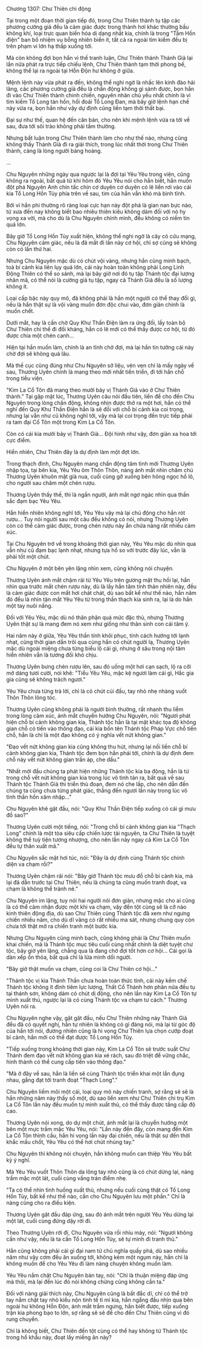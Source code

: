 




Chương 1307: Chư Thiên chi động


Tại trong một đoạn thời gian tiếp đó, trong Chư Thiên thành tụ tập các phương cường giả đều là cảm giác được trong thành hơi khác thường bầu không khí, loại trực quan biến hóa dị dạng nhất kia, chính là trong "Tầm Hồn điện" ban bố nhiệm vụ bỗng nhiên biến ít, tất cả ra ngoài tìm kiếm đều bị trên phạm vi lớn hạ thấp xuống tới.

Mà còn không đợi bọn hắn vì thế tranh luận, Chư Thiên thành Thánh Giả lại lần nữa phát ra trực tiếp chiếu lệnh, Chư Thiên thành tạm thời phong bế, không thể lại ra ngoài tại Hỗn Độn hư không ở giữa.

Mệnh lệnh này vừa phát ra đến, không thể nghi ngờ là nhấc lên kinh đào hải lãng, các phương cường giả đều là chấn động không gì sánh được, bọn hắn đi vào Chư Thiên thành chinh chiến, nguyên nhân chủ yếu nhất chính là vì tìm kiếm Tổ Long tàn hồn, hối đoái Tổ Long Đan, mà bây giờ lệnh hạn chế này vừa ra, bọn hắn như vậy dự định cũng liền tạm thời thất bại.

Đại sự như thế, quan hệ đến căn bản, cho nên khi mệnh lệnh vừa ra tới về sau, đưa tới sôi trào không phải tầm thường.

Nhưng bất luận trong Chư Thiên thành làm cho như thế nào, nhưng cũng không thấy Thánh Giả đi ra giải thích, trong lúc nhất thời trong Chư Thiên thành, càng là lòng người bàng hoàng.

...

Chu Nguyên những ngày qua ngược lại là đợi tại Yêu Yêu trong viện, cũng không ra ngoài, bất quá từ khi hôm đó Yêu Yêu nói cho hắn biết, hắn muốn đột phá Nguyên Anh chín tấc chín cơ duyên cơ duyên có lẽ liền rơi vào cái kia Tổ Long Hồn Tủy phía trên về sau, tim của hắn vẫn khó mà bình tĩnh.

Bởi vì hắn phi thường rõ ràng loại cực hạn này đột phá là gian nan bực nào, từ xưa đến nay không biết bao nhiêu thiên kiêu không dám đối với nó hy vọng xa vời, mà cho dù là Chu Nguyên chính mình, đều không có niềm tin quá lớn.

Bây giờ Tổ Long Hồn Tủy xuất hiện, không thể nghi ngờ là cây cỏ cứu mạng, Chu Nguyên cảm giác, nếu là đã mất đi lần này cơ hội, chỉ sợ cũng sẽ không còn có lần thứ hai.

Nhưng Chu Nguyên mặc dù có chút vội vàng, nhưng hắn cũng minh bạch, toà bí cảnh kia liên lụy quá lớn, cái này hoàn toàn không phải Long Linh Động Thiên có thể so sánh, mà lại bây giờ nơi đó tụ tập Thánh tộc đại lượng nhân mã, có thể nói là cường giả tụ tập, ngay cả Thánh Giả đều là số lượng không ít.

Loại cấp bậc này quy mô, đã không phải là hắn một người có thể thay đổi gì, nếu là hắn thật sự là vội vàng muốn đơn độc chui vào, đơn giản chính là muốn chết.

Dưới mắt, hay là cần chờ Quy Khư Thần Điện làm ra ứng đối, lấy toàn bộ Chư Thiên chi thế đi đối kháng, hắn có lẽ mới có thể thấy được cơ hội, từ đó được chia một chén canh...

Hiện tại hắn muốn làm, chính là an tĩnh chờ đợi, mà lại hắn tin tưởng cái này chờ đợi sẽ không quá lâu.

Mà thế cục cũng đúng như Chu Nguyên sở liệu, vẻn vẹn chỉ là mấy ngày về sau, Thương Uyên chính là mang theo mới nhất tiến triển, đi tới hắn chỗ trong tiểu viện.

"Kim La Cổ Tôn đã mang theo mười bảy vị Thánh Giả vào ở Chư Thiên thành." Tại gặp mặt lúc, Thương Uyên câu nói đầu tiên, liền để cho đến Chu Nguyên trong lòng chấn động, không nhịn được thở ra một hơi, hắn có thể nghĩ đến Quy Khư Thần Điện hẳn là sẽ đối với chỗ bí cảnh kia coi trọng, nhưng lại vẫn như cũ không nghĩ tới, vậy mà lại coi trọng đến trực tiếp phái ra tam đại Cổ Tôn một trong Kim La Cổ Tôn.

Còn có cái kia mười bảy vị Thánh Giả... Đội hình như vậy, đơn giản xa hoa tới cực điểm.

Hiển nhiên, Chư Thiên đây là dự định làm một đợt lớn.

Trong thạch đình, Chu Nguyên mang chấn động tâm tình mời Thương Uyên nhập tọa, tại bên kia, Yêu Yêu ôm Thôn Thôn, nàng ánh mắt nhìn chăm chú Thương Uyên khuôn mặt già nua, cuối cùng gỡ xuống bên hông ngọc hồ lô, cho người sau châm một chén rượu.

Thương Uyên thấy thế, thì là ngẩn người, ánh mắt ngơ ngác nhìn qua thần sắc đạm bạc Yêu Yêu.

Hắn hiển nhiên không nghĩ tới, Yêu Yêu vậy mà lại chủ động cho hắn rót rượu... Tuy nói người sau một câu đều không có nói, nhưng Thương Uyên còn có thể cảm giác được, trong chén rượu này ẩn chứa nàng rất nhiều cảm xúc.

Tại Chu Nguyên trở về trong khoảng thời gian này, Yêu Yêu mặc dù nhìn qua vẫn như cũ đạm bạc lạnh nhạt, nhưng tựa hồ so với trước đây lúc, vẫn là phải tốt một chút.

Chu Nguyên ở một bên yên lặng nhìn xem, cũng không nói chuyện.

Thương Uyên ánh mắt chậm rãi từ Yêu Yêu trên gương mặt thu hồi lại, hắn nhìn qua trước mắt chén rượu này, dù là lấy hắn tâm tính thản nhiên này, đều là cảm giác được con mắt hơi chát chát, dù sao bất kể như thế nào, hắn năm đó đều là nhìn tận mắt Yêu Yêu từ trong thần thạch kia sinh ra, lại là do hắn một tay nuôi nấng.

Đối với Yêu Yêu, mặc dù nó thân phận quá mức đặc thù, nhưng Thương Uyên thật sự là mang đem nó xem như giống như thân sinh con cái tâm ý.

Hai năm này ở giữa, Yêu Yêu thần tính khôi phục, tính cách hướng tới lạnh nhạt, cũng thời gian dần trôi qua cùng hắn có chút người lạ, Thương Uyên mặc dù ngoài miệng chưa từng biểu lộ cái gì, nhưng ở sâu trong nội tâm hiển nhiên vẫn là tương đối khó chịu.

Thương Uyên bưng chén rượu lên, sau đó uống một hơi cạn sạch, lộ ra cởi mở dáng tươi cười, nói khẽ: "Tiểu Yêu Yêu, mặc kệ ngươi làm cái gì, Hắc gia gia cũng sẽ không trách ngươi."

Yêu Yêu chưa từng trả lời, chỉ là có chút cúi đầu, tay nhỏ nhẹ nhàng vuốt Thôn Thôn lông tóc.

Thương Uyên cũng không phải là người bình thường, rất nhanh thu liễm trong lòng cảm xúc, ánh mắt chuyển hướng Chu Nguyên, nói: "Ngươi phát hiện chỗ bí cảnh không gian kia, Thánh tộc hẳn là tại mặt khác tọa độ không gian chỗ có tiến vào thông đạo, cái kia bốn tên Thánh tộc Pháp Vực chỗ tiến chỗ, hẳn là chỉ là một đạo không có ý nghĩa vết nứt không gian."

"Đạo vết nứt không gian kia cũng không thu hút, nhưng lại nối liền chỗ bí cảnh không gian kia, Thánh tộc đem bọn hắn phái tới, chính là dự định đem chỗ này vết nứt không gian trấn áp, che dấu."

"Nhất mới đầu chúng ta phát hiện những Thánh tộc kia ba động, hẳn là từ trong chỗ vết nứt không gian kia trong lúc vô tình tản ra, bất quá về sau Thánh tộc Thánh Giả thi triển thủ đoạn, đem nó che lấp, cho nên dẫn đến chúng ta cũng chưa từng phát giác, thẳng đến ngươi lần này trong lúc vô tình thần hồn xâm nhập..."

Chu Nguyên khẽ gật đầu, nói: "Quy Khư Thần Điện tiếp xuống có cái gì mưu đồ sao?"

Thương Uyên cười một tiếng, nói: "Trong chỗ bí cảnh không gian kia "Thạch Long" chính là một tòa siêu cấp chiến lược tài nguyên, ta Chư Thiên là tuyệt không thể tuỳ tiện tương nhượng, cho nên lần này ngay cả Kim La Cổ Tôn đều tự thân xuất mã."

Chu Nguyên sắc mặt hơi túc, nói: "Đây là dự định cùng Thánh tộc chính diện va chạm rồi?"

Thương Uyên chậm rãi nói: "Bây giờ Thánh tộc mưu đồ chỗ bí cảnh kia, mà lại đã dẫn trước tại Chư Thiên, nếu là chúng ta cũng muốn tranh đoạt, va chạm là không thể tránh né."

Chu Nguyên im lặng, tuy nói hai người nói đơn giản, nhưng mặc cho ai cũng là có thể cảm nhận được một khi va chạm, vậy đến tột cùng sẽ là cỡ nào kinh thiên động địa, dù sao Chư Thiên cùng Thánh tộc đã xem như ngưng chiến nhiều năm, cho dù dĩ vãng có rất nhiều ma sát, nhưng chung quy còn chưa tới thật mở ra chiến tranh một bước kia.

Nhưng Chu Nguyên cũng minh bạch, cũng không phải là Chư Thiên muốn khai chiến, mà là Thánh tộc mục tiêu cuối cùng nhất chính là diệt tuyệt chư tộc, bây giờ yên lặng, chẳng qua là đang chờ đợi tốt hơn cơ hội... Cái gọi là dàn xếp ổn thỏa, bất quá chỉ là lừa mình dối người.

"Bây giờ thật muốn va chạm, cũng coi là Chư Thiên cơ hội..."

"Thánh tộc vị kia Thánh Thần chưa hoàn toàn thức tỉnh, cái này kềm chế Thánh tộc không ít đỉnh tiêm lực lượng, Thất Cổ Thánh hơn phân nửa đều tụ tại thánh sơn, không dám có chút dị động, cho nên lần này Kim La Cổ Tôn tự mình xuất thủ, ngược lại là có cùng Thánh tộc va chạm tư cách." Thương Uyên nói ra.

Chu Nguyên nghe vậy, gật gật đầu, nếu Chư Thiên những này Thánh Giả đều đã có quyết nghị, hắn tự nhiên là không có gì đáng nói, mà lại từ góc độ của hắn tới nói, đương nhiên cũng là hi vọng Chư Thiên lựa chọn cướp đoạt bí cảnh, hắn mới có thể đạt được Tổ Long Hồn Tủy.

"Tiếp xuống trong khoảng thời gian này, Kim La Cổ Tôn sẽ trước suất Chư Thánh đem đạo vết nứt không gian kia xé rách, sau đó triệt để vững chắc, hình thành có thể cung cấp tiến vào thông đạo."

"Mà ở đây về sau, hẳn là liền sẽ cùng Thánh tộc triển khai một lần đụng nhau, gắng đạt tới tranh đoạt "Thạch Long"."

Chu Nguyên liếm môi một cái, loại quy mô này chiến tranh, sợ rằng sẽ sẽ là hắn những năm này thấy số một, dù sao liền xem như Chư Thiên chi trụ Kim La Cổ Tôn lần này đều muốn tự mình xuất thủ, có thể thấy được tầng cấp độ cao.

Thương Uyên nói xong, do dự một chút, ánh mắt lại là chuyển hướng một bên một mực trầm mặc Yêu Yêu, nói: "Lần này đến đây, còn mang đến Kim La Cổ Tôn thỉnh cầu, hắn hi vọng lần này đại chiến, nếu là thật sự đến thời khắc mấu chốt, Yêu Yêu có thể hơi chút nhúng tay."

Chu Nguyên thì không nói chuyện, hắn không muốn can thiệp Yêu Yêu bất kỳ ý nghĩ.

Mà Yêu Yêu vuốt Thôn Thôn da lông tay nhỏ cũng là có chút dừng lại, nàng trầm mặc một lát, cuối cùng vầng trán điểm nhẹ.

"Ta có thể nhìn tình huống xuất thủ, nhưng nếu cuối cùng thật có Tổ Long Hồn Tủy, bất kể như thế nào, cần cho Chu Nguyên lưu một phần." Chỉ là nàng cũng cho ra điều kiện.

Thương Uyên gật đầu đáp ứng, sau đó ánh mắt trên người Yêu Yêu dừng lại một lát, cuối cùng đứng dậy rời đi.

Theo Thương Uyên rời đi, Chu Nguyên vừa rồi nhíu mày, nói: "Ngươi không cần như vậy, nếu là ta cần Tổ Long Hồn Tủy, sẽ tự mình đi tranh thủ."

Hắn cũng không phải cái gì đại nam tử chủ nghĩa quấy phá, dù sao nhiều năm như vậy cơm đều ăn xuống tới, không kém một ngụm này, hắn chỉ là không muốn để cho Yêu Yêu đi làm nàng chuyện không muốn làm.

Yêu Yêu nắm chặt Chu Nguyên bàn tay, nói: "Chỉ là thuận miệng đáp ứng mà thôi, mà lại đến lúc đó nói không chừng cũng không cần ta."

Đối với nàng giải thích này, Chu Nguyên cũng là bất đắc dĩ, chỉ có thể trở tay nắm chặt tay nhỏ kiều nộn tinh tế tỉ mỉ kia, hắn ngẩng đầu nhìn qua bên ngoài hư không Hỗn Độn, ánh mắt trầm ngưng, hắn biết được, tiếp xuống trận kia phong bạo to lớn, sợ rằng sẽ sẽ để cho đến Chư Thiên cũng vì đó rung chuyển.

Chỉ là không biết, Chư Thiên đến tột cùng có thể hay không từ Thánh tộc trong hổ khẩu này, đoạt lấy miếng ăn này?




